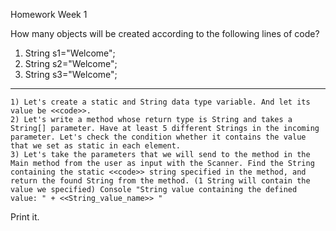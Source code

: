 Homework Week 1

How many objects will be created according to the following lines of code?

1. String s1="Welcome";  
2. String s2="Welcome";  
3. String s3="Welcome";




------------------
	1) Let's create a static and String data type variable. And let its value be <<code>>.
	2) Let's write a method whose return type is String and takes a String[] parameter. Have at least 5 different Strings in the incoming parameter. Let's check the condition whether it contains the value that we set as static in each element. 
	3) Let's take the parameters that we will send to the method in the Main method from the user as input with the Scanner. Find the String containing the static <<code>> string specified in the method, and return the found String from the method. (1 String will contain the value we specified) Console "String value containing the defined value: " + <<String_value_name>> "
  
Print it.

